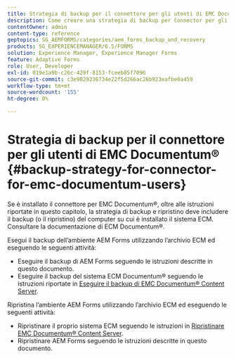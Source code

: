 ```yaml
---
title: Strategia di backup per il connettore per gli utenti di EMC Documentum&reg;
description: Come creare una strategia di backup per Connector per gli utenti di EMC Documentum&reg;.
contentOwner: admin
content-type: reference
geptopics: SG_AEMFORMS/categories/aem_forms_backup_and_recovery
products: SG_EXPERIENCEMANAGER/6.5/FORMS
solution: Experience Manager, Experience Manager Forms
feature: Adaptive Forms
role: User, Developer
exl-id: 019e1a9b-c26c-429f-8153-fceeb85f7096
source-git-commit: c3e9029236734e22f5d266ac26b923eafbe0a459
workflow-type: tm+mt
source-wordcount: '155'
ht-degree: 0%

---
```


# Strategia di backup per il connettore per gli utenti di EMC Documentum® {#backup-strategy-for-connector-for-emc-documentum-users}

Se è installato il connettore per EMC Documentum®, oltre alle istruzioni riportate in questo capitolo, la strategia di backup e ripristino deve includere il backup (o il ripristino) del computer su cui è installato il sistema ECM. Consultare la documentazione di ECM Documentum®.

Esegui il backup dell’ambiente AEM Forms utilizzando l’archivio ECM ed eseguendo le seguenti attività:

* Eseguire il backup di AEM Forms seguendo le istruzioni descritte in questo documento.
* Eseguire il backup del sistema ECM Documentum® seguendo le istruzioni riportate in [Eseguire il backup di EMC Documentum® Content Server](/help/forms/using/admin-help/backing-recovering-emc-documentum-repository.md#back-up-the-emc-documentum-content-server).

Ripristina l’ambiente AEM Forms utilizzando l’archivio ECM ed eseguendo le seguenti attività:

* Ripristinare il proprio sistema ECM seguendo le istruzioni in [Ripristinare EMC Documentum® Content Server](/help/forms/using/admin-help/backing-recovering-emc-documentum-repository.md#restore-the-emc-documentum-content-server).
* Ripristinare AEM Forms seguendo le istruzioni descritte in questo documento.
